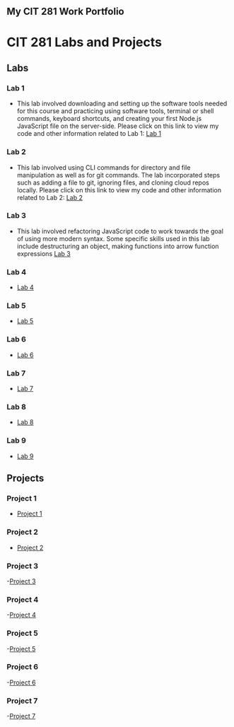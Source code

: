 ## My CIT 281 Work Portfolio

# CIT 281 Labs and Projects

## Labs
### Lab 1
- This lab involved downloading and setting up the software tools needed for this course and practicing using software tools, terminal or shell commands, keyboard shortcuts, and creating your first Node.js JavaScript file on the server-side. Please click on this link to view my code and other information related to Lab 1: [Lab 1](https://github.com/sujalachittor/cit281-lab1)
### Lab 2
- This lab involved using CLI commands for directory and file manipulation as well as for git commands. The lab incorporated steps such as adding a file to git, ignoring files, and cloning cloud repos locally. Please click on this link to view my code and other information related to Lab 2: [Lab 2](https://github.com/sujalachittor/cit281-lab2)
### Lab 3
- This lab involved refactoring JavaScript code to work towards the goal of using more modern syntax. Some specific skills used in this lab include destructuring an object, making functions into arrow function expressions [Lab 3](https://github.com/sujalachittor/cit281-lab3)
### Lab 4
- [Lab 4](https://github.com/sujalachittor/cit281-lab4)
### Lab 5
- [Lab 5](https://github.com/sujalachittor/cit281-lab5)
### Lab 6
- [Lab 6](https://github.com/sujalachittor/cit281-lab6)
### Lab 7
- [Lab 7](https://github.com/sujalachittor/cit281-lab7)
### Lab 8
- [Lab 8](https://github.com/sujalachittor/cit281-lab8)
### Lab 9
- [Lab 9](https://github.com/sujalachittor/cit281-lab9)

## Projects
### Project 1
- [Project 1](https://sujalachittor.github.io/cit281-p1)
### Project 2
- [Project 2](https://sujalachittor.github.io/cit281-p2)
### Project 3
-[Project 3](https://sujalachittor.github.io/cit281-p3)
### Project 4
-[Project 4](https://sujalachittor.github.io/cit281-p4)
### Project 5
-[Project 5](https://sujalachittor.github.io/cit281-p5)
### Project 6
-[Project 6](https://sujalachittor.github.io/cit281-p6)
### Project 7
-[Project 7](https://sujalachittor.github.io/cit281-p7)

